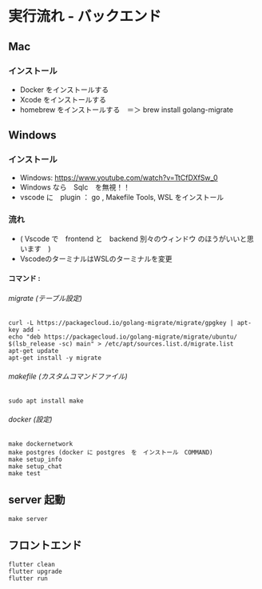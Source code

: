 # 実行流れ - バックエンド
  
## Mac
### インストール
* Docker をインストールする
* Xcode をインストールする
* homebrew をインストールする　＝＞ brew install golang-migrate

## Windows
### インストール
* Windows: https://www.youtube.com/watch?v=TtCfDXfSw_0
* Windows なら　Sqlc　を無視！！
* vscode に　plugin ： go , Makefile Tools, WSL をインストール
### 流れ
* ( Vscode で　frontend と　backend 別々のウィンドウ のほうがいいと思います　)
* VscodeのターミナルはWSLのターミナルを変更
#### コマンド :
  ###### migrate (テーブル設定)
  ```
  curl -L https://packagecloud.io/golang-migrate/migrate/gpgkey | apt-key add -
  echo "deb https://packagecloud.io/golang-migrate/migrate/ubuntu/ $(lsb_release -sc) main" > /etc/apt/sources.list.d/migrate.list
  apt-get update
  apt-get install -y migrate
  ```
            
  ###### makefile (カスタムコマンドファイル)
  ```
  sudo apt install make
  ```
       
  ###### docker (設定)
  ```
  make dockernetwork
  make postgres (docker に postgres　を　インストール　COMMAND)
  make setup_info
  make setup_chat
  make test
  ```
  
## server 起動
```
make server
```

## フロントエンド
```
flutter clean
flutter upgrade
flutter run
```

